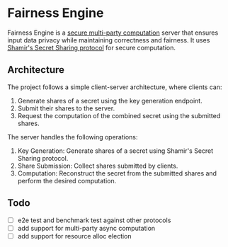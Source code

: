 # Fairness Engine

Fairness Engine is a [secure multi-party computation](https://citeseerx.ist.psu.edu/document?repid=rep1&type=pdf&doi=dce0d462c182121f37279e3809d484624f3d3eba) server that ensures input data privacy while maintaining correctness and fairness. It uses [Shamir's Secret Sharing protocol](https://medium.com/@keylesstech/a-beginners-guide-to-shamir-s-secret-sharing-e864efbf3648) for secure computation.

## Architecture

The project follows a simple client-server architecture, where clients can:

1. Generate shares of a secret using the key generation endpoint.
2. Submit their shares to the server.
3. Request the computation of the combined secret using the submitted shares.

The server handles the following operations:

1. Key Generation: Generate shares of a secret using Shamir's Secret Sharing protocol.
2. Share Submission: Collect shares submitted by clients.
3. Computation: Reconstruct the secret from the submitted shares and perform the desired computation.

## Todo

- [ ] e2e test and benchmark test against other protocols
- [ ] add support for multi-party async computation 
- [ ] add support for resource alloc election
